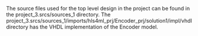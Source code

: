 The source files used for the top level design in the project can be found in the project_3.srcs/sources_1 directory. The project_3.srcs/sources_1/imports/hls4ml_prj/Encoder_prj/solution1/impl/vhdl directory has the VHDL implementation of the Encoder model.
